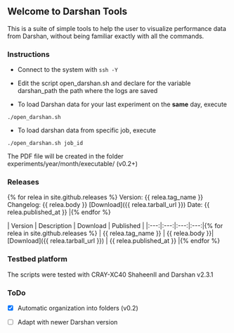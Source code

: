 ## Welcome to Darshan Tools

This is a suite of simple tools to help the user to visualize performance data from Darshan, without being familiar exactly with all the commands.

### Instructions

* Connect to the system with ```ssh -Y```
* Edit the script open_darshan.sh and declare for the variable darshan_path the path where the logs are saved

* To load Darshan data for your last experiment on the **same** day, execute 

```
./open_darshan.sh
```
* To load darshan data from specific job, execute 

```
./open_darshan.sh job_id
```

The PDF file will be created in the folder experiments/year/month/executable/ (v0.2+)

### Releases

{% for relea in site.github.releases %}
Version: {{ relea.tag_name }} 
Changelog: {{ relea.body }}
[Download]({{ relea.tarball_url }}) 
Date: {{ relea.published_at }} |{% endfor %}

| Version | Description | Download | Published |
|:---:|:---:|:---:|:---:|{% for relea in site.github.releases %}
| {{ relea.tag_name }} | {{ relea.body }}| [Download]({{ relea.tarball_url }}) |  {{ relea.published_at }} |{% endfor %}


### Testbed platform

The scripts were tested with CRAY-XC40 ShaheenII and Darshan v2.3.1

### ToDo

- [X] Automatic organization into folders (v0.2)
- [ ] Adapt with newer Darshan version

